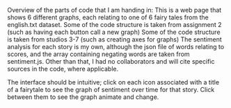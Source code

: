 Overview of the parts of code that I am handing in: 
        This is a web page that shows 6 different graphs, each relating to one of 6 fairy tales from the english.txt dataset. 
        Some of the code structure is taken from assignment 2 (such as having each button call a new graph)
        Some of the code structure is taken from studios 3-7 (such as creating axes for graphs)
        The sentiment analysis for each story is my own, although the json file of words relating to scores, and the array containing negating words are taken from sentiment.js. 
        Other than that, I had no collaborators and will cite specific sources in the code, where applicable. 

The interface should be intuitive; click on each icon associated with a title of a fairytale to see the graph of sentiment over time for that story. Click between them to see the graph animate and change. 

